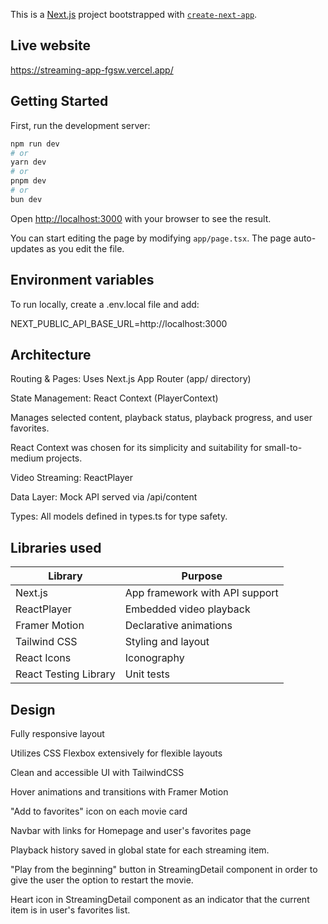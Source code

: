This is a [Next.js](https://nextjs.org) project bootstrapped with [`create-next-app`](https://nextjs.org/docs/app/api-reference/cli/create-next-app).

## Live website

https://streaming-app-fgsw.vercel.app/

## Getting Started

First, run the development server:

```bash
npm run dev
# or
yarn dev
# or
pnpm dev
# or
bun dev
```

Open [http://localhost:3000](http://localhost:3000) with your browser to see the result.

You can start editing the page by modifying `app/page.tsx`. The page auto-updates as you edit the file.

## Environment variables

To run locally, create a .env.local file and add:

NEXT_PUBLIC_API_BASE_URL=http://localhost:3000

## Architecture

Routing & Pages: Uses Next.js App Router (app/ directory)

State Management: React Context (PlayerContext)

Manages selected content, playback status, playback progress, and user favorites.

React Context was chosen for its simplicity and suitability for small-to-medium projects.

Video Streaming: ReactPlayer

Data Layer: Mock API served via /api/content

Types: All models defined in types.ts for type safety.

## Libraries used

| Library              | Purpose                               |
|----------------------|---------------------------------------|
| Next.js              | App framework with API support        |
| ReactPlayer          | Embedded video playback               |
| Framer Motion        | Declarative animations                |
| Tailwind CSS         | Styling and layout                    |
| React Icons          | Iconography                           |
| React Testing Library| Unit tests                            |

## Design

Fully responsive layout

Utilizes CSS Flexbox extensively for flexible layouts

Clean and accessible UI with TailwindCSS

Hover animations and transitions with Framer Motion

"Add to favorites" icon on each movie card

Navbar with links for Homepage and user's favorites page

Playback history saved in global state for each streaming item. 

"Play from the beginning" button in StreamingDetail component in order to give the user the option to restart the movie.

Heart icon in StreamingDetail component as an indicator that the current item is in user's favorites list.



